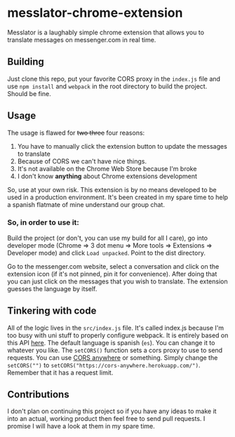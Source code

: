 # messlator-chrome-extension
Messlator is a laughably simple chrome extension that allows you to translate messages on messenger.com in real time.

## Building

Just clone this repo, put your favorite CORS proxy in the `index.js` file and use `npm install` and `webpack` in the root directory to build the project. Should be fine.

## Usage

The usage is flawed for ~~two three~~ four reasons:

1. You have to manually click the extension button to update the messages to translate
2. Because of CORS we can't have nice things.
3. It's not available on the Chrome Web Store because I'm broke
4. I don't know **anything** about Chrome extensions development

So, use at your own risk. This extension is by no means developed to be used in a production environment. It's been created in my spare time to help a spanish flatmate of mine understand our group chat.

### So, in order to use it:

Build the project (or don't, you can use my build for all I care), go into developer mode (Chrome => 3 dot menu => More tools => Extensions => Developer mode) and click `Load unpacked`. Point to the dist directory.

Go to the messenger.com website, select a conversation and click on the extension icon (if it's not pinned, pin it for convenience). After doing that you can just click on the messages that you wish to translate. The extension guesses the language by itself.

## Tinkering with code

All of the logic lives in the `src/index.js` file. It's called index.js because I'm too busy with uni stuff to properly configure webpack.
It is entirely based on this API [here](https://github.com/cjrsgu/google-translate-api-browser). The default language is spanish (`es`). You can change it to whatever you like. 
The `setCORS()` function sets a cors proxy to use to send requests. You can use [CORS anywhere](https://cors-anywhere.herokuapp.com/) or something.
Simply change the `setCORS("")` to `setCORS("https://cors-anywhere.herokuapp.com/")`. Remember that it has a request limit.

## Contributions

I don't plan on continuing this project so if you have any ideas to make it into an actual, working product then feel free to send pull requests. I promise I will have a look at them in my spare time.
